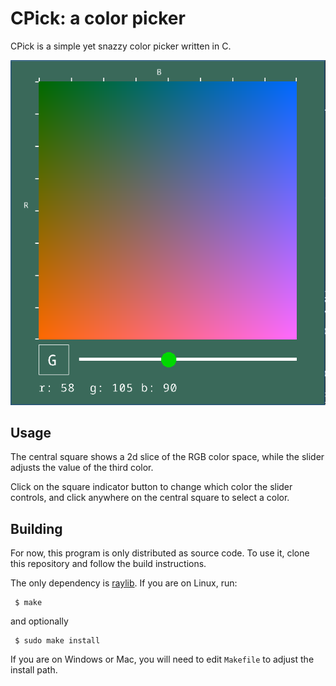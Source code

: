 # CPick: a color picker

CPick is a simple yet snazzy color picker written in C.

![screenshot](cpick.png)

Usage
-----
The central square shows a 2d slice of the RGB color space, while the slider
adjusts the value of the third color. 

Click on the square indicator button to change which color the slider controls,
and click anywhere on the central square to select a color.

Building
--------
For now, this program is only distributed as source code. To use it, clone this
repository and follow the build instructions.

The only dependency is [raylib](https://www.raylib.com/). If you are on Linux,
run:

     $ make

and optionally

     $ sudo make install

If you are on Windows or Mac, you will need to edit `Makefile` to adjust
the install path.
